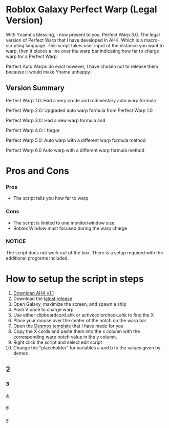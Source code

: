 # Roblox Galaxy Perfect Warp (Legal Version)
With Yname's blessing, I now present to you, Perfect Warp 3.0. The legal version of Perfect Warp that I have developed in AHK. Which is a macro-scripting language. This script takes user input of the distance you want to warp, then it places a line over the warp bar indicating how far to charge warp for a Perfect Warp.

Perfect Auto Warps do exist however, I have chosen not to release them because it would make Yname unhappy.

## Version Summary
Perfect Warp 1.0: Had a very crude and rudimentary auto warp formula

Perfect Warp 2.0: Upgraded auto warp formula from Perfect Warp 1.0

Perfect Warp 3.0: Had a new warp formula and 

Perfect Warp 4.0: I forgor

Perfect Warp 5.0: Auto warp with a different warp formula method

Perfect Warp 6.0 Auto warp with a different warp formula method

# Pros and Cons
### Pros
* The script tells you how far to warp

### Cons
* The script is limited to one monitor/window size.
* Roblox Window must focused during the warp charge

### NOTICE 
The script does not work out of the box. There is a setup required with the additional programs included.

# How to setup the script in steps
1. [Download AHK v1.1](https://www.autohotkey.com/)
2. Download the [latest release](https://github.com/ORB-Aerospace911/Roblox-Galaxy-Perfect-Warp/releases)
3. Open Galaxy, maximize the screen, and spawn a ship
4. Push V once to charge warp
6. Use either clipboardcord.ahk or activecolorcheck.ahk to find the X
7. Place your mouse over the center of the notch on the warp bar
8. Open the [Desmos template](https://www.desmos.com/calculator/xzc0pys7an) that I have made for you
9. Copy the X cords and paste them into the x column with the corresponding warp notch value in the y column.
10. Right click the script and select edit script
11. Change the "placeholder" for variables a and b to the values given by demos

## 2
### 3
#### 4
##### 5
###### 5
